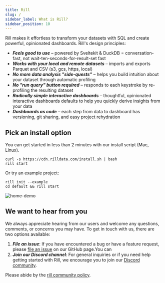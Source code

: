 ```yaml
---
title: Rill
slug: /
sidebar_label: What is Rill?
sidebar_position: 10
---
```


Rill makes it effortless to transform your datasets with SQL and create powerful, opinionated dashboards. Rill's design principles:

- _**Feels good to use**_ – powered by Sveltekit & DuckDB = conversation-fast, not wait-ten-seconds-for-result-set fast
- _**Works with your local and remote datasets**_ – imports and exports Parquet and CSV (s3, gcs, https, local)
- _**No more data analysis "side-quests"**_ – helps you build intuition about your dataset through automatic profiling
- _**No "run query" button required**_ – responds to each keystroke by re-profiling the resulting dataset
- _**Radically simple interactive dashboards**_ – thoughtful, opinionated interactive dashboards defaults to help you quickly derive insights from your data
- _**Dashboards as code**_ – each step from data to dashboard has versioning, git sharing, and easy project rehydration

## Pick an install option
You can get started in less than 2 minutes with our install script (Mac, Linux).

```
curl -s https://cdn.rilldata.com/install.sh | bash
rill start
```

Or try an example project:
```
rill init --example
cd default && rill start
```

![home-demo](https://github.com/rilldata/rill-developer/assets/5587788/b9b0d375-98f3-4ab5-bef2-e7d799748424 "829237828")


## We want to hear from you
We always appreciate hearing from our users and welcome any questions, comments, or concerns you may have. To get in touch with us, there are two options available:
1. _**File an issue**_: If you have encountered a bug or have a feature request, please [file an issue](https://github.com/rilldata/rill-developer/issues/new/choose) on our GitHub page.You can 
2. _**Join our Discord channel**_: For general inquiries or if you need help getting started with Rill, we encourage you to join our [Discord community](https://bit.ly/3unvA05).

Please abide by the [rill community policy](https://github.com/rilldata/rill-developer/blob/main/COMMUNITY-POLICY.md).

